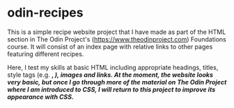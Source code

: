 # odin-recipes
This is a simple recipe website project that I have made as part of the HTML section in The Odin Project's (https://www.theodinproject.com) Foundations course.
It will consist of an index page with relative links to other pages featuring different recipes. 

Here, I test my skills at basic HTML including appropriate headings, titles, style tags (e.g. <strong>, <em>), images and links.
At the moment, the website looks very basic, but once I go through more of the material on The Odin Project where I am introduced to CSS, I will return to this
project to improve its appearance with CSS. 